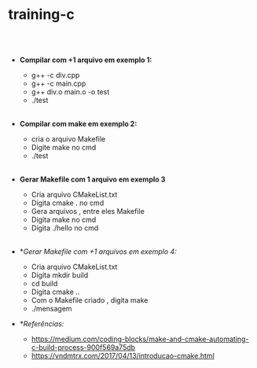 # training-c #

</br></br>

  - **Compilar com +1 arquivo em exemplo 1:**</br>
      - g++ -c div.cpp</br>
      - g++ -c main.cpp</br>
      - g++ div.o main.o -o test</br>
      - ./test</br></br>
  - **Compilar com make em exemplo 2:**</br>
      - cria o arquivo Makefile</br>
      - Digite make no cmd</br>
      - ./test</br></br>
  
  - **Gerar Makefile com 1 arquivo em exemplo 3** </br>
      - Cria arquivo CMakeList.txt</br>
      - Digita cmake . no cmd</br>
      - Gera arquivos , entre eles Makefile</br>
      - Digita make no cmd</br>
      - Digita ./hello no cmd</br></br>
    
   - **Gerar Makefile com +1 arquivos em exemplo 4:* </br>
      - Cria arquivo CMakeList.txt</br>
      - Digita mkdir build</br>
      - cd build</br>
      - Digita cmake ..</br>
      - Com o Makefile criado , digita make</br>
      - ./mensagem
  
        
  - **Referências:* </br>
      - https://medium.com/coding-blocks/make-and-cmake-automating-c-build-process-900f569a75db</br>
      - https://vndmtrx.com/2017/04/13/introducao-cmake.html
  
   

  
